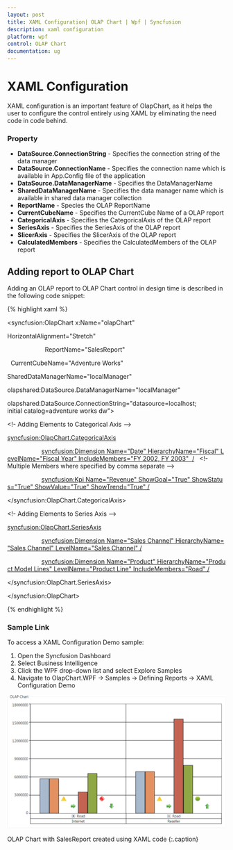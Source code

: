 ```yaml
---
layout: post
title: XAML Configuration| OLAP Chart | Wpf | Syncfusion
description: xaml configuration
platform: wpf
control: OLAP Chart
documentation: ug
---
```


# XAML Configuration

XAML configuration is an important feature of OlapChart, as it helps the user to configure the control entirely using XAML by eliminating the need code in code behind. 


### Property

* **DataSource.ConnectionString** - Specifies the connection string of the data manager
* **DataSource.ConnectionName** - Specifies the connection name which is available in App.Config file of the application
* **DataSource.DataManagerName** - Specifies the DataManagerName
* **SharedDataManagerName** - Specifies the data manager name which is available in shared data manager collection
* **ReportName** - Species the OLAP ReportName
* **CurrentCubeName** - Specifies the CurrentCube Name of a OLAP report
* **CategoricalAxis** - Specifies the CategoricalAxis of the OLAP report
* **SeriesAxis** - Specifies the SeriesAxis of the OLAP report
* **SlicerAxis** - Specifies the SlicerAxis of the OLAP report
* **CalculatedMembers** - Specifies the CalculatedMembers of the OLAP report


## Adding report to OLAP Chart

Adding an OLAP report to OLAP Chart control in design time is described in the following code snippet:

 {% highlight xaml %}

  



<syncfusion:OlapChart x:Name="olapChart" 

HorizontalAlignment="Stretch"

                      ReportName="SalesReport"

            CurrentCubeName="Adventure Works" 

SharedDataManagerName="localManager"

olapshared:DataSource.DataManagerName="localManager"

olapshared:DataSource.ConnectionString="datasource=localhost; initial catalog=adventure works dw">



<!- Adding Elements to Categorical Axis -->

<syncfusion:OlapChart.CategoricalAxis>

                    <syncfusion:Dimension Name="Date" HierarchyName="Fiscal" LevelName="Fiscal Year" IncludeMembers="FY 2002, FY 2003"  />   <!- Multiple Members where specified by comma separate -->                 

                    <syncfusion:Kpi Name="Revenue" ShowGoal="True" ShowStatus="True" ShowValue="True" ShowTrend="True" />

</syncfusion:OlapChart.CategoricalAxis>



<!- Adding Elements to Series Axis -->

<syncfusion:OlapChart.SeriesAxis>

                    <syncfusion:Dimension Name="Sales Channel" HierarchyName="Sales Channel" LevelName="Sales Channel" />

                    <syncfusion:Dimension Name="Product" HierarchyName="Product Model Lines" LevelName="Product Line" IncludeMembers="Road" />

</syncfusion:OlapChart.SeriesAxis>



</syncfusion:OlapChart>

 {% endhighlight %}







### Sample Link

To access a XAML Configuration Demo sample:

1. Open the Syncfusion Dashboard
2. Select Business Intelligence
3. Click the WPF drop-down list and select Explore Samples
4. Navigate to OlapChart.WPF -> Samples -> Defining Reports -> XAML Configuration Demo



![](XAML-Configuration_images/XAML-Configuration_img1.png)


OLAP Chart with SalesReport created using XAML code
{:.caption}

